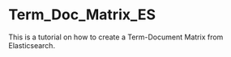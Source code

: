 # Term_Doc_Matrix_ES
This is a tutorial on how to create a Term-Document Matrix from Elasticsearch.
